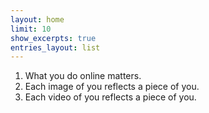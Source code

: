 ```yaml
---
layout: home
limit: 10
show_excerpts: true
entries_layout: list
---
```


<ol>
<li>What you do online matters.</li>
<li>Each image of you reflects a piece of you.</li>
<li>Each video of you reflects a piece of you.</li>
</ol>
